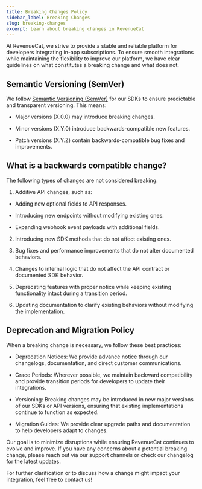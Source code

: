 ```yaml
---
title: Breaking Changes Policy
sidebar_label: Breaking Changes
slug: breaking-changes
excerpt: Learn about breaking changes in RevenueCat
---
```


At RevenueCat, we strive to provide a stable and reliable platform for developers integrating in-app subscriptions. To ensure smooth integrations while maintaining the flexibility to improve our platform, we have clear guidelines on what constitutes a breaking change and what does not.

## Semantic Versioning (SemVer)

We follow [Semantic Versioning (SemVer)](https://semver.org/) for our SDKs to ensure predictable and transparent versioning. This means:

- Major versions (X.0.0) may introduce breaking changes.

- Minor versions (X.Y.0) introduce backwards-compatible new features.

- Patch versions (X.Y.Z) contain backwards-compatible bug fixes and improvements.

## What is a backwards compatible change?

The following types of changes are not considered breaking:

1. Additive API changes, such as:

  - Adding new optional fields to API responses.

  - Introducing new endpoints without modifying existing ones.

  - Expanding webhook event payloads with additional fields.

2. Introducing new SDK methods that do not affect existing ones.

3. Bug fixes and performance improvements that do not alter documented behaviors.

4. Changes to internal logic that do not affect the API contract or documented SDK behavior.

5. Deprecating features with proper notice while keeping existing functionality intact during a transition period.

6. Updating documentation to clarify existing behaviors without modifying the implementation.

## Deprecation and Migration Policy

When a breaking change is necessary, we follow these best practices:

- Deprecation Notices: We provide advance notice through our changelogs, documentation, and direct customer communications.

- Grace Periods: Wherever possible, we maintain backward compatibility and provide transition periods for developers to update their integrations.

- Versioning: Breaking changes may be introduced in new major versions of our SDKs or API versions, ensuring that existing implementations continue to function as expected.

- Migration Guides: We provide clear upgrade paths and documentation to help developers adapt to changes.

Our goal is to minimize disruptions while ensuring RevenueCat continues to evolve and improve. If you have any concerns about a potential breaking change, please reach out via our support channels or check our changelog for the latest updates.

For further clarification or to discuss how a change might impact your integration, feel free to contact us!

